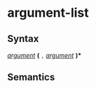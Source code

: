 # argument-list

## Syntax

[_argument_](argument.md) __(__ `,` [_argument_](argument.md) __)*__

## Semantics

